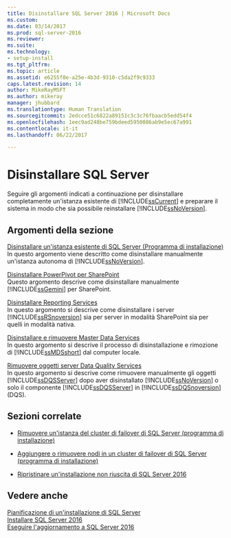 ```yaml
---
title: Disinstallare SQL Server 2016 | Microsoft Docs
ms.custom: 
ms.date: 03/14/2017
ms.prod: sql-server-2016
ms.reviewer: 
ms.suite: 
ms.technology:
- setup-install
ms.tgt_pltfrm: 
ms.topic: article
ms.assetid: e6255f8e-a25e-4b3d-9310-c5da2f9c9333
caps.latest.revision: 14
author: MikeRayMSFT
ms.author: mikeray
manager: jhubbard
ms.translationtype: Human Translation
ms.sourcegitcommit: 2edcce51c6822a89151c3c3c76fbaacb5edd54f4
ms.openlocfilehash: 1eec9ad248be759bdeed5950086ab9e5ec67a991
ms.contentlocale: it-it
ms.lasthandoff: 06/22/2017

---
```

# <a name="uninstall-sql-server"></a>Disinstallare SQL Server 
  Seguire gli argomenti indicati a continuazione per disinstallare completamente un'istanza esistente di [!INCLUDE[ssCurrent](../../includes/sscurrent-md.md)] e preparare il sistema in modo che sia possibile reinstallare [!INCLUDE[ssNoVersion](../../includes/ssnoversion-md.md)].  
  
## <a name="in-this-section"></a>Argomenti della sezione  
 [Disinstallare un'istanza esistente di SQL Server &#40;Programma di installazione&#41;](../../sql-server/install/uninstall-an-existing-instance-of-sql-server-setup.md)  
 In questo argomento viene descritto come disinstallare manualmente un'istanza autonoma di [!INCLUDE[ssNoVersion](../../includes/ssnoversion-md.md)].  
  
 [Disinstallare PowerPivot per SharePoint](../../sql-server/install/uninstall-power-pivot-for-sharepoint.md)  
 Questo argomento descrive come disinstallare manualmente [!INCLUDE[ssGemini](../../includes/ssgemini-md.md)] per SharePoint.  
  
 [Disinstallare Reporting Services](../../sql-server/install/uninstall-reporting-services.md)  
 In questo argomento si descrive come disinstallare i server [!INCLUDE[ssRSnoversion](../../includes/ssrsnoversion-md.md)] sia per server in modalità SharePoint sia per quelli in modalità nativa.  
  
 [Disinstallare e rimuovere Master Data Services](../../sql-server/install/uninstall-and-remove-master-data-services.md)  
 In questo argomento si descrive il processo di disinstallazione e rimozione di [!INCLUDE[ssMDSshort](../../includes/ssmdsshort-md.md)] dal computer locale.  
  
 [Rimuovere oggetti server Data Quality Services](../../sql-server/install/remove-data-quality-server-objects.md)  
 In questo argomento si descrive come rimuovere manualmente gli oggetti [!INCLUDE[ssDQSServer](../../includes/ssdqsserver-md.md)] dopo aver disinstallato [!INCLUDE[ssNoVersion](../../includes/ssnoversion-md.md)] o solo il componente [!INCLUDE[ssDQSServer](../../includes/ssdqsserver-md.md)] in [!INCLUDE[ssDQSnoversion](../../includes/ssdqsnoversion-md.md)] (DQS).  
  
## <a name="related-sections"></a>Sezioni correlate  
  
-   [Rimuovere un'istanza del cluster di failover di SQL Server &#40;programma di installazione&#41;](../../sql-server/failover-clusters/install/remove-a-sql-server-failover-cluster-instance-setup.md)  
  
-   [Aggiungere o rimuovere nodi in un cluster di failover di SQL Server &#40;programma di installazione&#41;](../../sql-server/failover-clusters/install/add-or-remove-nodes-in-a-sql-server-failover-cluster-setup.md)  
  
-   [Ripristinare un'installazione non riuscita di SQL Server 2016](../../database-engine/install-windows/repair-a-failed-sql-server-installation.md)  
  
## <a name="see-also"></a>Vedere anche  
 [Pianificazione di un'installazione di SQL Server](../../sql-server/install/planning-a-sql-server-installation.md)   
 [Installare SQL Server 2016](../../database-engine/install-windows/install-sql-server.md)   
 [Eseguire l'aggiornamento a SQL Server 2016](../../database-engine/install-windows/upgrade-sql-server.md)  
  
  
